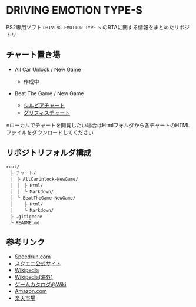 # DRIVING EMOTION TYPE-S
PS2専用ソフト `DRIVING EMOTION TYPE-S` のRTAに関する情報をまとめたリポジトリ

## チャート置き場

- All Car Unlock / New Game
  - 作成中

- Beat The Game / New Game
  - [シルビアチャート](https://github.com/aster12587/DrivingEmotionTypeS/blob/main/%E3%83%81%E3%83%A3%E3%83%BC%E3%83%88/BeatTheGame-NewGame/Markdown/%E3%82%B7%E3%83%AB%E3%83%93%E3%82%A2%E3%83%81%E3%83%A3%E3%83%BC%E3%83%88.md "シルビアチャート")
  - [グリフィスチャート](https://github.com/aster12587/DrivingEmotionTypeS/blob/docs/%E3%83%81%E3%83%A3%E3%83%BC%E3%83%88/BeatTheGame-NewGame/Markdown/%E3%82%B0%E3%83%AA%E3%83%95%E3%82%A3%E3%82%B9%E3%83%81%E3%83%A3%E3%83%BC%E3%83%88.md "グリフィスチャート")

※ローカルでチャートを閲覧したい場合はHtmlフォルダから各チャートのHTMLファイルをダウンロードしてください

## リポジトリフォルダ構成

``` code
root/
　├ チャート/
　│　├ AllCarUnlock-NewGame/
　│　│　├ Html/
　│　│　└ Markdown/
　│　└ BeatTheGame-NewGame/
　│　　 ├ Html/
　│　　 └ Markdown/
　├ .gitignore
　└ README.md
```

## 参考リンク

- [Speedrun.com](https://www.speedrun.com/DRIVING_EMOTION_TYPES)
- [スクエニ公式サイト](https://www.jp.square-enix.com/game/detail/types/)
- [Wikipedia](https://ja.wikipedia.org/wiki/DRIVING_EMOTION_TYPE-S)
- [Wikipedia(海外)](https://en.wikipedia.org/wiki/Driving_Emotion_Type-S)
- [ゲームカタログ@Wiki](https://w.atwiki.jp/gcmatome/pages/2812.html)
- [Amazon.com](https://www.amazon.co.jp/%E3%82%B9%E3%82%AF%E3%82%A6%E3%82%A7%E3%82%A2%E3%83%BB%E3%82%A8%E3%83%8B%E3%83%83%E3%82%AF%E3%82%B9-SQUARE-ENIX-DRIVING-EMOTION/dp/B00005OVV3)
- [楽天市場](https://search.rakuten.co.jp/search/mall/DRIVING+EMOTION+TYPE%EF%BC%8DS+PS2/)
